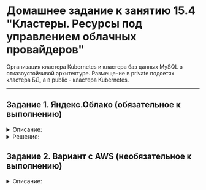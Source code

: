 # Домашнее задание к занятию 15.4 "Кластеры. Ресурсы под управлением облачных провайдеров"

Организация кластера Kubernetes и кластера баз данных MySQL в отказоустойчивой архитектуре.
Размещение в private подсетях кластера БД, а в public - кластера Kubernetes.

---
## Задание 1. Яндекс.Облако (обязательное к выполнению)

<details>
    <summary style="font-size:15px">Описание:</summary>

1. Настроить с помощью Terraform кластер баз данных MySQL:
- Используя настройки VPC с предыдущих ДЗ, добавить дополнительно подсеть private в разных зонах, чтобы обеспечить отказоустойчивость 
- Разместить ноды кластера MySQL в разных подсетях
- Необходимо предусмотреть репликацию с произвольным временем технического обслуживания
- Использовать окружение PRESTABLE, платформу Intel Broadwell с производительностью 50% CPU и размером диска 20 Гб
- Задать время начала резервного копирования - 23:59
- Включить защиту кластера от непреднамеренного удаления
- Создать БД с именем `netology_db` c логином и паролем

2. Настроить с помощью Terraform кластер Kubernetes
- Используя настройки VPC с предыдущих ДЗ, добавить дополнительно 2 подсети public в разных зонах, чтобы обеспечить отказоустойчивость
- Создать отдельный сервис-аккаунт с необходимыми правами 
- Создать региональный мастер kubernetes с размещением нод в разных 3 подсетях
- Добавить возможность шифрования ключом из KMS, созданного в предыдущем ДЗ
- Создать группу узлов состояющую из 3 машин с автомасштабированием до 6
- Подключиться к кластеру с помощью `kubectl`
- *Запустить микросервис phpmyadmin и подключиться к БД, созданной ранее
- *Создать сервис типы Load Balancer и подключиться к phpmyadmin. Предоставить скриншот с публичным адресом и подключением к БД

Документация
- [MySQL cluster](https://registry.terraform.io/providers/yandex-cloud/yandex/latest/docs/resources/mdb_mysql_cluster)
- [Создание кластера kubernetes](https://cloud.yandex.ru/docs/managed-kubernetes/operations/kubernetes-cluster/kubernetes-cluster-create)
- [K8S Cluster](https://registry.terraform.io/providers/yandex-cloud/yandex/latest/docs/resources/kubernetes_cluster)
- [K8S node group](https://registry.terraform.io/providers/yandex-cloud/yandex/latest/docs/resources/kubernetes_node_group)
--- 

</details>

<details>
    <summary style="font-size:15px">Решение:</summary>

Terraform манифесты: [terraform](./terraform)

Для проверки работы необходимо определить список требуемых переменных и запустить применение манифестов terraform.

```bash
$terraform init

$terraform apply
```

В результате применения манифестов в конце вывода будет доступен ip адрес менеджерской ноды и адрес балансировщика по которому будет доступен phpMyAdmin.

Пример:

```bash
Outputs:

Manage_node_EXT_IP = "158.160.42.138"
phpMyadmin_EXT_IP = <<EOT
"51.250.90.217"

EOT
```


Скрин:
![изображение](https://user-images.githubusercontent.com/93001155/211199917-c5b60d44-50a7-4916-8bfb-ae3eedf96014.png)



</details>

## Задание 2. Вариант с AWS (необязательное к выполнению)

<details>
    <summary style="font-size:15px">Описание:</summary>

1. Настроить с помощью terraform кластер EKS в 3 AZ региона, а также RDS на базе MySQL с поддержкой MultiAZ для репликации и создать 2 readreplica для работы:
- Создать кластер RDS на базе MySQL
- Разместить в Private subnet и обеспечить доступ из public-сети c помощью security-group
- Настроить backup в 7 дней и MultiAZ для обеспечения отказоустойчивости
- Настроить Read prelica в кол-ве 2 шт на 2 AZ.

2. Создать кластер EKS на базе EC2:
- С помощью terraform установить кластер EKS на 3 EC2-инстансах в VPC в public-сети
- Обеспечить доступ до БД RDS в private-сети
- С помощью kubectl установить и запустить контейнер с phpmyadmin (образ взять из docker hub) и проверить подключение к БД RDS
- Подключить ELB (на выбор) к приложению, предоставить скрин

Документация
- [Модуль EKS](https://learn.hashicorp.com/tutorials/terraform/eks)

</details>
